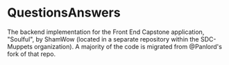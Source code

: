# QuestionsAnswers
The backend implementation for the Front End Capstone application, "Soulful", by ShamWow (located in a separate repository within the SDC-Muppets organization). A majority of the code is migrated from @Panlord's fork of that repo.
